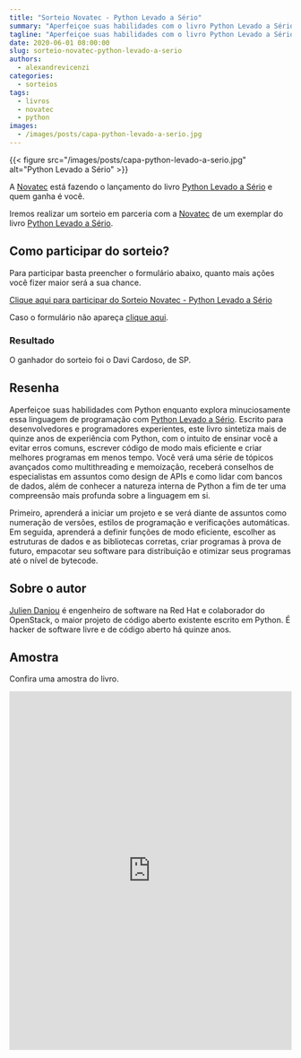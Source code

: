 ```yaml
---
title: "Sorteio Novatec - Python Levado a Sério"
summary: "Aperfeiçoe suas habilidades com o livro Python Levado a Sério."
tagline: "Aperfeiçoe suas habilidades com o livro Python Levado a Sério"
date: 2020-06-01 08:00:00
slug: sorteio-novatec-python-levado-a-serio
authors:
  - alexandrevicenzi
categories:
  - sorteios
tags:
  - livros
  - novatec
  - python
images:
  - /images/posts/capa-python-levado-a-serio.jpg
---
```


{{< figure src="/images/posts/capa-python-levado-a-serio.jpg" alt="Python Levado a Sério" >}}

A [Novatec][novatec] está fazendo o lançamento do livro [Python Levado a Sério][livro-python] e quem ganha é você.

Iremos realizar um sorteio em parceria com a [Novatec][novatec] de um exemplar do livro [Python Levado a Sério][livro-python].


## Como participar do sorteio?

Para participar basta preencher o formulário abaixo, quanto mais ações você fizer maior será a sua chance.

<a class="e-widget no-button"
   href="https://gleam.io/bJjUZ/sorteio-novatec-python-levado-a-serio"
   rel="nofollow">Clique aqui para participar do Sorteio Novatec - Python Levado a Sério</a>

<script type="text/javascript" src="https://widget.gleamjs.io/e.js" async="true"></script>

Caso o formulário não apareça <a href="https://gleam.io/bJjUZ/sorteio-novatec-python-levado-a-serio">clique aqui</a>.

### Resultado

O ganhador do sorteio foi o Davi Cardoso, de SP.

## Resenha

Aperfeiçoe suas habilidades com Python enquanto explora minuciosamente essa linguagem de programação com [Python Levado a Sério][livro-python].
Escrito para desenvolvedores e programadores experientes, este livro sintetiza mais de quinze anos de experiência com Python, com o intuito de ensinar você a evitar erros comuns, escrever código de modo mais eficiente e criar melhores programas em menos tempo.
Você verá uma série de tópicos avançados como multithreading e memoização, receberá conselhos de especialistas em assuntos como design de APIs e como lidar com bancos de dados, além de conhecer a natureza interna de Python a fim de ter uma compreensão mais profunda sobre a linguagem em si.

Primeiro, aprenderá a iniciar um projeto e se verá diante de assuntos como numeração de versões, estilos de programação e verificações automáticas.
Em seguida, aprenderá a definir funções de modo eficiente, escolher as estruturas de dados e as bibliotecas corretas, criar programas à prova de futuro, empacotar seu software para distribuição e otimizar seus programas até o nível de bytecode. 

## Sobre o autor

[Julien Danjou][julien] é engenheiro de software na Red Hat e colaborador do OpenStack, o maior projeto de código aberto existente escrito em Python. É hacker de software livre e de código aberto há quinze anos.

## Amostra

Confira uma amostra do livro.

<p>
  <iframe title="Livro" frameborder="0" scrolling="no" src="https://books.google.com.br/books?id=3DPlDwAAQBAJ&lpg=PP1&hl=pt-BR&pg=PP1&output=embed" width="100%" height="640"></iframe>
</p>

[novatec]: https://novatec.com.br/?utm_source=ButecoOpenSource&utm_medium=Blog&utm_campaign=LancamentoNovatec
[livro-python]: https://novatec.com.br/livros/python-levado-serio/?utm_source=ButecoOpenSource&utm_medium=Blog&utm_campaign=LancamentoNovatec
[julien]: https://julien.danjou.info/?utm_source=ButecoOpenSource&utm_medium=Blog&utm_campaign=LancamentoNovatec
